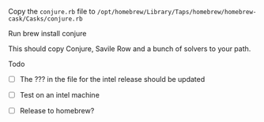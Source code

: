 Copy the `conjure.rb` file to `/opt/homebrew/Library/Taps/homebrew/homebrew-cask/Casks/conjure.rb`

Run brew install conjure

This should copy Conjure, Savile Row and a bunch of solvers to your path.

Todo

- [ ] The ??? in the file for the intel release should be updated
- [ ] Test on an intel machine
- [ ] Release to homebrew?


